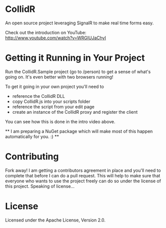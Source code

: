 CollidR
=======

An open source project leveraging SignalR to make real time forms easy.

Check out the introduction on YouTube:  
    http://www.youtube.com/watch?v=WRGIUJaChyI

Getting it Running in Your Project
=======
Run the CollidR.Sample project (go to /person) to get a sense of what's going on. It's even better with two browsers running!

To get it going in your own project you'll need to
 * reference the CollidR DLL
 * copy CollidR.js into your scripts folder
 * reference the script from your edit page
 * create an instance of the CollidR proxy and register the client

You can see how this is done in the intro video above.

** I am preparing a NuGet package which will make most of this happen automatically for you. :) **

Contributing
=======
Fork away! I am getting a contributors agreement in place and you'll need to complete that before I can do a pull request. This will help to make sure that everyone who wants to use the project freely can do so under the license of this project.  Speaking of license...

License
=======
Licensed under the Apache License, Version 2.0.

